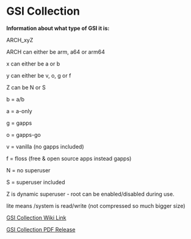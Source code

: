 # GSI Collection

**Information about what type of GSI it is:**

ARCH_xyZ

ARCH can either be arm, a64 or arm64

x can either be a or b

y can either be v, o, g or f

Z can be N or S

b = a/b

a = a-only

g = gapps

o = gapps-go

v = vanilla (no gapps included)

f = floss (free & open source apps instead gapps)

N = no superuser

S = superuser included

Z is dynamic superuser - root can be enabled/disabled during use.

lite means /system is read/write (not compressed so much bigger size)

[GSI Collection Wiki Link](https://github.com/lelenext/GSI-Collection/wiki/GSI-Collection)

[GSI Collection PDF Release](https://github.com/lelenext/GSI-Collection/releases)
